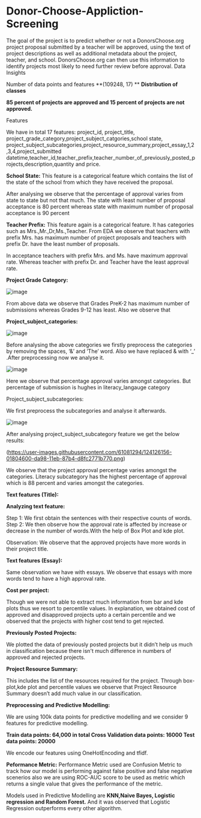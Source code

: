 # Donor-Choose-Appliction-Screening
The goal of the project is to predict whether or not a DonorsChoose.org project proposal submitted by a teacher will be approved, using the text of project descriptions as well as additional metadata about the project, teacher, and school. DonorsChoose.org can then use this information to identify projects most likely to need further review before approval.
Data Insights

Number of data points and features **(109248, 17)
**
**Distribution of classes**

**85 percent of projects are approved and 15 percent of projects are not approved.**

Features

We have in total 17 features: project_id, project_title, project_grade_category,project_subject_catgories,school state, project_subject_subcategories,project_resource_summary,project_essay_1,2,3,4,project_submitted datetime,teacher_id,teacher_prefix,teacher_number_of_previously_posted_projects,description,quantity and price.

**School State:** This feature is a categorical feature which contains the list of the state of the school from which they have received the proposal.

After analysing we observe that the percentage of approval varies from state to state but not that much. The state with least number of proposal acceptance is 80 percent whereas state with maximum number of proposal acceptance is 90 percent

**Teacher Prefix:** This feature again is a categorical feature. It has categories such as Mrs.,Mr.,Dr,Ms.,Teacher.
From EDA we observe that teachers with prefix Mrs. has maximum number of project proposals and teachers with prefix Dr. have the least number of proposals.

In acceptance teachers with prefix Mrs. and Ms. have maximum approval rate. Whereas teacher with prefix Dr. and Teacher have the least approval rate.

**Project Grade Category:** 

![image](https://user-images.githubusercontent.com/61081294/124124898-9e41e400-da96-11eb-9c59-164885abf31f.png)


From above data we observe that Grades PreK-2 has maximum number of submissions whereas Grades 9-12 has least. Also we observe that 

**Project_subject_categories:**


![image](https://user-images.githubusercontent.com/61081294/124125035-c92c3800-da96-11eb-9df6-2e82232ed4af.png)



Before analysing the above categories we firstly preprocess the categories by removing the spaces, ‘&’ and ‘The’ word. Also we have replaced & with ‘_’ .After preprocessing now we analyse it.


![image](https://user-images.githubusercontent.com/61081294/124125439-3b9d1800-da97-11eb-94d2-eb3810195137.png)


Here we observe that percentage approval varies amongst categories. But percentage of submission is hughes in literacy_langauge category

Project_subject_subcategories:

We first preprocess the subcategories and analyse it afterwards.


![image](https://user-images.githubusercontent.com/61081294/124125690-8c147580-da97-11eb-94e2-d930c70338d5.png)


After analysing project_subject_subcategory feature we get the below results:

(https://user-images.githubusercontent.com/61081294/124126156-01804600-da98-11eb-87b4-d8fc2771b770.png)


We observe that the project approval percentage varies amongst the categories. Literacy subcategory has the highest percentage of approval which is 88 percent and varies amongst the categories.

**Text features (Title):**

**Analyzing text feature:**

Step 1: We first obtain the sentences with their respective counts of words.
Step 2: We then observe how the approval rate is affected by increase or decrease in the number of words.With the help of Box Plot and kde plot.

Observation: We observe that the approved projects have more words in their project title.

**Text features (Essay):**

Same observation we have with essays. We observe that essays with more words tend to have a high approval rate.

**Cost per project:**

Though we were not able to extract much information from bar and kde plots thus we resort to percentile values. In explanation, we obtained cost of approved and disapproved projects upto a certain percentile and we observed that the projects with higher cost tend to get rejected.

**Previously Posted Projects:**

We plotted the data of previously posted projects but it didn’t help us much in classification because there isn't much difference in numbers of approved and rejected projects.

**Project Resource Summary:**

This includes the list of the resources required for the project. Through box-plot,kde plot and percentile values we observe that Project Resource Summary doesn’t add much value in our classification.

**Preprocessing and Predictive Modelling:**

We are using 100k data points for predictive modelling and we consider 9 features for predictive modelling. 

**Train data points: 64,000 in total
Cross Validation data points: 16000
Test data points: 20000**


We encode our features using OneHotEncoding and tfidf.

**Peformance Metric:** Performance Metric used are Confusion Metric to track how our model is performing against false positive and false negative scenerios also we are using ROC-AUC score to be used as metric which returns a single value that gives the performance of the metric.

Models used in Predictive Modelling are **KNN,Naive Bayes, Logistic regression and Random Forest.**
And it was observed that Logistic Regression outperforms every other algorithm.
